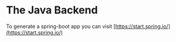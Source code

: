 
# The Java Backend

To generate a spring-boot app you can visit [https://start.spring.io/](https://start.spring.io/)
